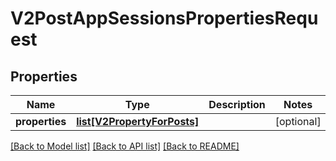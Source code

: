 # V2PostAppSessionsPropertiesRequest

## Properties
Name | Type | Description | Notes
------------ | ------------- | ------------- | -------------
**properties** | [**list[V2PropertyForPosts]**](V2PropertyForPosts.md) |  | [optional] 

[[Back to Model list]](../README.md#documentation-for-models) [[Back to API list]](../README.md#documentation-for-api-endpoints) [[Back to README]](../README.md)

